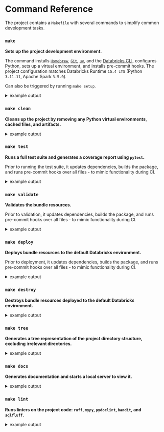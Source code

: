 # Command Reference

The project contains a `Makefile` with several commands to simplify common development tasks.

### `make`

**Sets up the project development environment.**


The command installs [`Homebrew`](https://brew.sh), [`Git`](https://git-scm.com), [`uv`](https://github.com/astral-sh/uv), and the [Databricks CLI](https://docs.databricks.com/dev-tools/cli/databricks-cli.html), configures Python, sets up a virtual environment, and installs pre-commit hooks. The project configuration matches Databricks Runtime `15.4 LTS` (Python `3.11.11`, Apache Spark `3.5.0`).

Can also be triggered by running `make setup`.

<details>
<summary>example output</summary>

![make-setup](images/make-setup.png)
</details>

### `make clean`

**Cleans up the project by removing any Python virtual environments, cached files, and artifacts.**

<details>
<summary>example output</summary>

![make-clean](images/make-clean.png)
</details>

### `make test`

**Runs a full test suite and generates a coverage report using `pytest`.**

Prior to running the test suite, it updates dependencies, builds the package, and runs pre-commit hooks over all files - to mimic functionality during CI.

<details>
<summary>example output</summary>

![make-test](images/make-test.png)
</details>

### `make validate`

**Validates the bundle resources.**

Prior to validation, it updates dependencies, builds the package, and runs pre-commit hooks over all files - to mimic functionality during CI.

<details>
<summary>example output</summary>

![make-validate](images/make-validate.png)
</details>

### `make deploy`

**Deploys bundle resources to the default Databricks environment.**

Prior to deployment, it updates dependencies, builds the package, and runs pre-commit hooks over all files - to mimic functionality during CI.

<details>
<summary>example output</summary>

![make-deploy](images/make-deploy.png)
</details>

### `make destroy`

**Destroys bundle resources deployed to the default Databricks environment.**

<details>
<summary>example output</summary>

![make-destroy](images/make-destroy.png)
</details>

### `make tree`

**Generates a tree representation of the project directory structure, excluding irrelevant directories.**

<details>
<summary>example output</summary>

![make-tree](images/make-tree.png)
</details>

### `make docs`

**Generates documentation and starts a local server to view it.**

<details>
<summary>example output</summary>

![make-docs](images/make-docs.png)
</details>

### `make lint`

**Runs linters on the project code: `ruff`, `mypy`, `pydoclint`, `bandit`, and `sqlfluff`.**

<details>
<summary>example output</summary>

![make-lint](images/make-lint.png)
</details>
